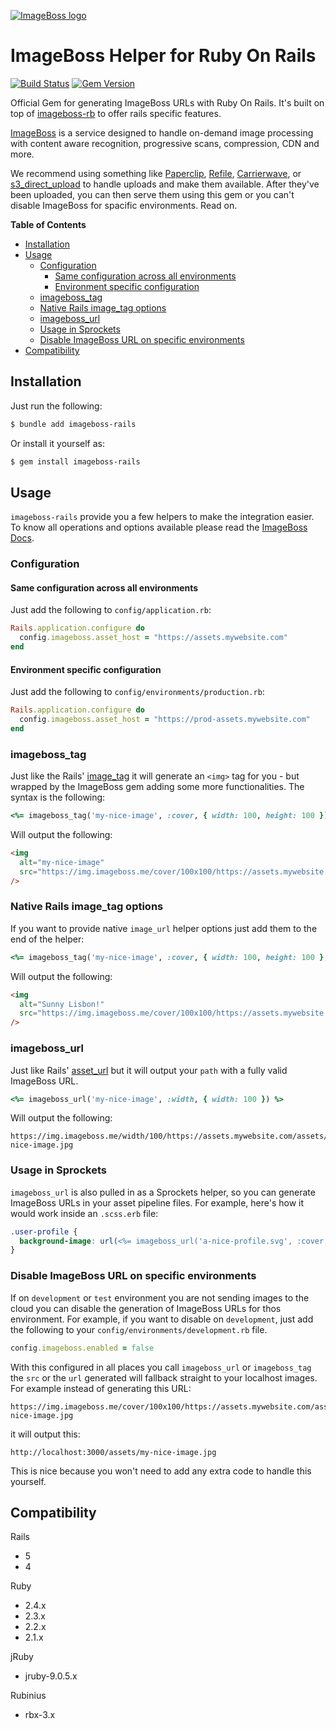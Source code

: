 [![ImageBoss logo](https://img.imageboss.me/width/180/https://imageboss.me/emails/logo-2@2x.png)](https://imageboss.me)

# ImageBoss Helper for Ruby On Rails
[![Build Status](https://travis-ci.org/imageboss/imageboss-rails.svg?branch=master)](https://travis-ci.org/imageboss/imageboss-rails) [![Gem Version](https://badge.fury.io/rb/imageboss-rails.svg)](https://badge.fury.io/rb/imageboss-rails)

Official Gem for generating ImageBoss URLs with Ruby On Rails. It's built on top of [imageboss-rb](https://github.com/imageboss/imageboss-rb)
to offer rails specific features.

[ImageBoss](https://imageboss.me/) is a service designed to handle on-demand image processing with content aware recognition, progressive scans, compression, CDN and more.

We recommend using something like [Paperclip](https://github.com/thoughtbot/paperclip), [Refile](https://github.com/refile/refile), [Carrierwave](https://github.com/carrierwaveuploader/carrierwave), or [s3_direct_upload](https://github.com/waynehoover/s3_direct_upload) to handle uploads and make them available. After they've been uploaded, you can then serve them using this gem or you can't disable ImageBoss for spacific environments. Read on.

**Table of Contents**
- [Installation](#installation)
- [Usage](#usage)
  - [Configuration](#configuration)
    - [Same configuration across all environments](#same-configuration-across-all-environments)
    - [Environment specific configuration](#environment-specific-configuration)
  - [imageboss_tag](#imageboss_tag)
  - [Native Rails image_tag options](#native-rails-image_tag-options)
  - [imageboss_url](#imageboss_url)
  - [Usage in Sprockets](#usage-in-sprockets)
  - [Disable ImageBoss URL on specific environments](#disable-imageboss-url-on-specific-environments)
- [Compatibility](#compatibility)

## Installation
Just run the following:
```bash
$ bundle add imageboss-rails
```

Or install it yourself as:
```bash
$ gem install imageboss-rails
```

## Usage
`imageboss-rails` provide you a few helpers to make the integration easier. To know all operations and options available please read the [ImageBoss Docs](https://imageboss.me/docs).

### Configuration
#### Same configuration across all environments
Just add the following to `config/application.rb`:

```ruby
Rails.application.configure do
  config.imageboss.asset_host = "https://assets.mywebsite.com"
end
```
#### Environment specific configuration
Just add the following to `config/environments/production.rb`:
```ruby
Rails.application.configure do
  config.imageboss.asset_host = "https://prod-assets.mywebsite.com"
end
```


### imageboss_tag
Just like the Rails' [image_tag](https://apidock.com/rails/ActionView/Helpers/AssetTagHelper/image_tag) it will generate an `<img>` tag for you - but wrapped by the ImageBoss gem adding some more functionalities. The syntax is the following:
```ruby
<%= imageboss_tag('my-nice-image', :cover, { width: 100, height: 100 }) %>
```
Will output the following:
```html
<img
  alt="my-nice-image"
  src="https://img.imageboss.me/cover/100x100/https://assets.mywebsite.com/assets/my-nice-image.jpg"
/>
```

### Native Rails image_tag options
If you want to provide native `image_url` helper options just add them to the end of the helper:
```ruby
<%= imageboss_tag('my-nice-image', :cover, { width: 100, height: 100 }, alt: "Sunny Lisbon!") %>
```
Will output the following:
```html
<img
  alt="Sunny Lisbon!"
  src="https://img.imageboss.me/cover/100x100/https://assets.mywebsite.com/assets/my-nice-image.jpg"
/>
```

### imageboss_url
Just like Rails' [asset_url](https://apidock.com/rails/ActionView/Helpers/AssetUrlHelper/asset_url) but it will output your `path` with a fully valid ImageBoss URL.
```ruby
<%= imageboss_url('my-nice-image', :width, { width: 100 }) %>
```
Will output the following:
```
https://img.imageboss.me/width/100/https://assets.mywebsite.com/assets/my-nice-image.jpg
```

### Usage in Sprockets

`imageboss_url` is also pulled in as a Sprockets helper, so you can generate ImageBoss URLs in your asset pipeline files. For example, here's how it would work inside an `.scss.erb` file:

```scss
.user-profile {
  background-image: url(<%= imageboss_url('a-nice-profile.svg', :cover, { width: 400, height: 300 }) %>);
}
```

### Disable ImageBoss URL on specific environments
If on `development` or `test` environment you are not sending images to the cloud you can disable the generation of ImageBoss URLs for thos environment. For example, if you want to disable on `development`, just add the following to your `config/environments/development.rb` file.

```ruby
config.imageboss.enabled = false
```
With this configured in all places you call `imageboss_url` or `imageboss_tag` the `src` or the `url` generated will fallback straight to your localhost images. For example instead of generating this URL:
```
https://img.imageboss.me/cover/100x100/https://assets.mywebsite.com/assets/my-nice-image.jpg
```
it will output this:
```
http://localhost:3000/assets/my-nice-image.jpg
```
This is nice because you won't need to add any extra code to handle this yourself.

## Compatibility
Rails
  - 5
  - 4

Ruby
  - 2.4.x
  - 2.3.x
  - 2.2.x
  - 2.1.x

jRuby
  - jruby-9.0.5.x

Rubinius
  - rbx-3.x
